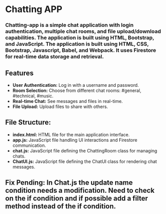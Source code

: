 # Chatting APP
### Chatting-app is a simple chat application with login authentication, multiple chat rooms, and file upload/download capabilities. The application is built using HTML, Bootstrap, and JavaScript. The application is built using HTML, CSS, Bootstrap, Javascript, Babel, and Webpack. It uses Firestore for real-time data storage and retrieval. 

## Features

- **User Authentication:** Log in with a username and password.
- **Room Selection:** Choose from different chat rooms: #general, #technical, #music.
- **Real-time Chat:** See messages and files in real-time.
- **File Upload:** Upload files to share with others.

## File Structure:

- **index.html:** HTML file for the main application interface.
- **app.js:** JavaScript file handling UI interactions and Firestore communication.
- **chat.js:** JavaScript file defining the ChattingRoom class for managing chats.
- **ChatUI.js:** JavaScript file defining the ChatUI class for rendering chat messages.



## Fix Pending: In Chat.js the update name condition needs a modification. Need to check on the if condition and if possible add a filter method instead of the if condition.
